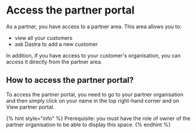 # Access the partner portal

As a partner, you have access to a partner area. This area allows you to:&#x20;

* view all your customers&#x20;
* ask Dastra to add a new customer&#x20;

In addition, if you have access to your customer's organisation, you can access it directly from the partner area.

## How to access the partner portal?

To access the partner portal, you need to go to your partner organisation and then simply click on your name in the top right-hand corner and on View partner portal.

{% hint style="info" %}
Prerequisite: you must have the role of owner of the partner organisation to be able to display this space.
{% endhint %}




